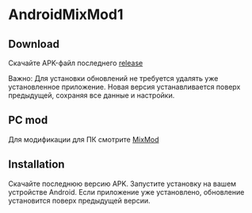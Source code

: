 # AndroidMixMod1

## Download
Скачайте APK-файл последнего [release](https://github.com/Quairix/AndroidMixMod1/releases)

Важно: Для установки обновлений не требуется удалять уже установленное приложение. Новая версия устанавливается поверх предыдущей, сохраняя все данные и настройки.

## PC mod
Для модификации для ПК смотрите [MixMod](https://github.com/DeNcHiK3713/MixMod/)

## Installation
Скачайте последнюю версию APK.
Запустите установку на вашем устройстве Android.
Если приложение уже установлено, обновление установится поверх предыдущей версии.